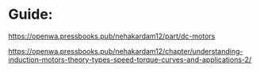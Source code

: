 # Guide:
https://openwa.pressbooks.pub/nehakardam12/part/dc-motors

https://openwa.pressbooks.pub/nehakardam12/chapter/understanding-induction-motors-theory-types-speed-torque-curves-and-applications-2/
